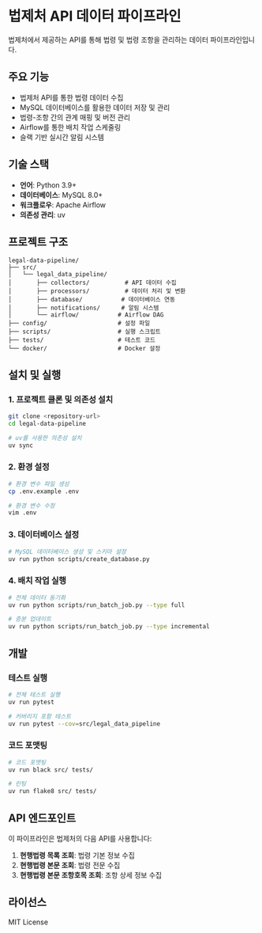 # 법제처 API 데이터 파이프라인

법제처에서 제공하는 API를 통해 법령 및 법령 조항을 관리하는 데이터 파이프라인입니다.

## 주요 기능

- 법제처 API를 통한 법령 데이터 수집
- MySQL 데이터베이스를 활용한 데이터 저장 및 관리
- 법령-조항 간의 관계 매핑 및 버전 관리
- Airflow를 통한 배치 작업 스케줄링
- 슬랙 기반 실시간 알림 시스템

## 기술 스택

- **언어**: Python 3.9+
- **데이터베이스**: MySQL 8.0+
- **워크플로우**: Apache Airflow
- **의존성 관리**: uv

## 프로젝트 구조

```
legal-data-pipeline/
├── src/
│   └── legal_data_pipeline/
│       ├── collectors/          # API 데이터 수집
│       ├── processors/          # 데이터 처리 및 변환
│       ├── database/           # 데이터베이스 연동
│       ├── notifications/      # 알림 시스템
│       └── airflow/           # Airflow DAG
├── config/                    # 설정 파일
├── scripts/                   # 실행 스크립트
├── tests/                     # 테스트 코드
└── docker/                    # Docker 설정
```

## 설치 및 실행

### 1. 프로젝트 클론 및 의존성 설치

```bash
git clone <repository-url>
cd legal-data-pipeline

# uv를 사용한 의존성 설치
uv sync
```

### 2. 환경 설정

```bash
# 환경 변수 파일 생성
cp .env.example .env

# 환경 변수 수정
vim .env
```

### 3. 데이터베이스 설정

```bash
# MySQL 데이터베이스 생성 및 스키마 설정
uv run python scripts/create_database.py
```

### 4. 배치 작업 실행

```bash
# 전체 데이터 동기화
uv run python scripts/run_batch_job.py --type full

# 증분 업데이트
uv run python scripts/run_batch_job.py --type incremental
```

## 개발

### 테스트 실행

```bash
# 전체 테스트 실행
uv run pytest

# 커버리지 포함 테스트
uv run pytest --cov=src/legal_data_pipeline
```

### 코드 포맷팅

```bash
# 코드 포맷팅
uv run black src/ tests/

# 린팅
uv run flake8 src/ tests/
```

## API 엔드포인트

이 파이프라인은 법제처의 다음 API를 사용합니다:

1. **현행법령 목록 조회**: 법령 기본 정보 수집
2. **현행법령 본문 조회**: 법령 전문 수집  
3. **현행법령 본문 조항호목 조회**: 조항 상세 정보 수집

## 라이선스

MIT License